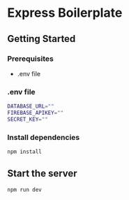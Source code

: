 # Express Boilerplate

## Getting Started

### Prerequisites

- .env file

### .env file

```bash
DATABASE_URL=""
FIREBASE_APIKEY=""
SECRET_KEY=""
```

### Install dependencies

```bash
npm install
```

## Start the server

```bash
npm run dev
```
